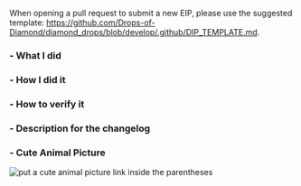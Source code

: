 When opening a pull request to submit a new EIP, please use the suggested template: https://github.com/Drops-of-Diamond/diamond_drops/blob/develop/.github/DIP_TEMPLATE.md.

### - What I did

### - How I did it

### - How to verify it

### - Description for the changelog

### - Cute Animal Picture

![put a cute animal picture link inside the parentheses]()
